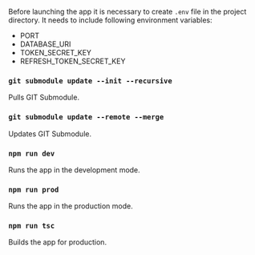Before launching the app it is necessary to create `.env` file in the project directory. It needs to include following environment variables:
  - PORT
  - DATABASE_URI
  - TOKEN_SECRET_KEY
  - REFRESH_TOKEN_SECRET_KEY

### `git submodule update --init --recursive`

Pulls GIT Submodule.

### `git submodule update --remote --merge`

Updates GIT Submodule.

### `npm run dev`

Runs the app in the development mode.

### `npm run prod`

Runs the app in the production mode.

### `npm run tsc`

Builds the app for production.